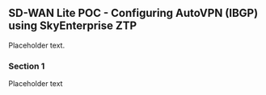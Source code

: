 ## SD-WAN Lite POC - Configuring AutoVPN (IBGP) using SkyEnterprise ZTP
Placeholder text.

### Section 1
Placeholder text
